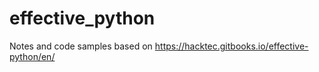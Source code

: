 # effective_python
Notes and code samples based on https://hacktec.gitbooks.io/effective-python/en/
